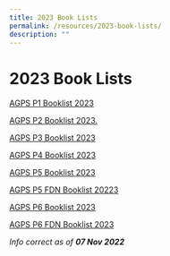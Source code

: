 ```yaml
---
title: 2023 Book Lists
permalink: /resources/2023-book-lists/
description: ""
---
```


2023 Book Lists
===============

[AGPS P1 Booklist 2023](/files/Booklist/2023/AGPS%20P1%20Booklist%2023.pdf)

[AGPS P2 Booklist 2023.](/files/Booklist/2023/AGPS%20P2%20Booklist%202023.pdf)  

[AGPS P3 Booklist 2023](/files/Booklist/2023/AGPS%20P3%20Booklist%202023.pdf)  

[AGPS P4 Booklist 2023](/files/Booklist/2023/AGPS%20P4%20Booklist%202023.pdf)

[AGPS P5 Booklist 2023](/files/Booklist/2023/AGPS%20P5%20Booklist%202023.pdf) 

[AGPS P5 FDN Booklist 20223](/files/Booklist/2023/AGPS%20P5%20FDN%20Booklist%202023.pdf)

[AGPS P6 Booklist 2023](/files/Booklist/2023/AGPS%20P6%20Booklist%202023.pdf)

[AGPS P6 FDN Booklist 2023](/files/Booklist/2023/AGPS%20P6%20FDN%20Booklist%202023.pdf)
  

  

  

_Info correct as of **07 Nov 2022**_